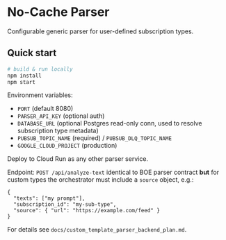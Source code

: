 # No-Cache Parser

Configurable generic parser for user-defined subscription types.

## Quick start
```bash
# build & run locally
npm install
npm start
```

Environment variables:
- `PORT` (default 8080)
- `PARSER_API_KEY` (optional auth)
- `DATABASE_URL` (optional Postgres read-only conn, used to resolve subscription type metadata)
- `PUBSUB_TOPIC_NAME` (required) / `PUBSUB_DLQ_TOPIC_NAME`
- `GOOGLE_CLOUD_PROJECT` (production)

Deploy to Cloud Run as any other parser service.

Endpoint: `POST /api/analyze-text` identical to BOE parser contract **but** for custom types the orchestrator must include a `source` object, e.g.:

```jsonc
{
  "texts": ["my prompt"],
  "subscription_id": "my-sub-type",
  "source": { "url": "https://example.com/feed" }
}
```

For details see `docs/custom_template_parser_backend_plan.md`. 